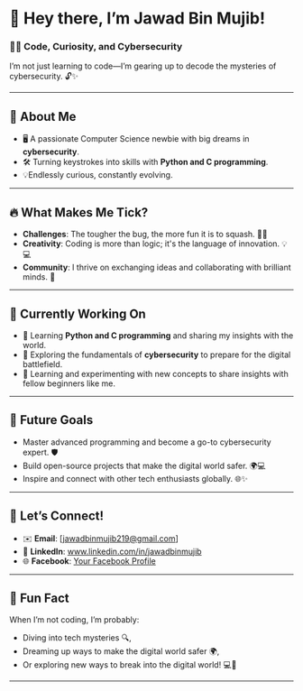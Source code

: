 
# 🌟 Hey there, I’m Jawad Bin Mujib!  

### 🧑‍💻 **Code, Curiosity, and Cybersecurity**  
I’m not just learning to code—I’m gearing up to decode the mysteries of cybersecurity. 🔓✨  

---

## **👾 About Me**  
- 🖥️ A passionate Computer Science newbie with big dreams in **cybersecurity**.  
- 🛠️ Turning keystrokes into skills with **Python and C programming**.  
- 💡Endlessly curious, constantly evolving.  

---

## **🔥 What Makes Me Tick?**  
- **Challenges**: The tougher the bug, the more fun it is to squash. 🐞💥  
- **Creativity**: Coding is more than logic; it's the language of innovation. 💡💻
- **Community**: I thrive on exchanging ideas and collaborating with brilliant minds. 🤝  

---

## **🚀 Currently Working On**  
- 🌱 Learning **Python and C programming** and sharing my insights with the world.  
- 🔐 Exploring the fundamentals of **cybersecurity** to prepare for the digital battlefield.  
- 📖 Learning and experimenting with new concepts to share insights with fellow beginners like me.  

---

## **🎯 Future Goals**  
- Master advanced programming and become a go-to cybersecurity expert. 🛡️  
- Build open-source projects that make the digital world safer. 🌍💻  
- Inspire and connect with other tech enthusiasts globally. 🌐✨  

---

## **💬 Let’s Connect!**  
- ✉️ **Email**: [jawadbinmujib219@gmail.com]  
- 🌟 **LinkedIn**: www.linkedin.com/in/jawadbinmujib
- 🌐 **Facebook**: [Your Facebook Profile](https://www.facebook.com/jawadbinmujibb/)

---

## **🎉 Fun Fact**  
When I’m not coding, I’m probably:  
- Diving into tech mysteries 🔍,  
- Dreaming up ways to make the digital world    safer 🌍,  
- Or exploring new ways to break into the digital world! 💻🚀 

---
